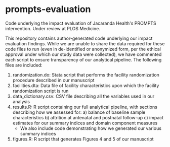 # prompts-evaluation
Code underlying the impact evaluation of Jacaranda Health's PROMPTS intervention. Under review at PLOS Medicine.

This repository contains author-generated code underlying our impact evaluation findings. While we are unable to share the data required for these code files to run (even in de-identified or anonymized form, per the ethical approval under which our study data were collected), we have commented each script to ensure transparency of our analytical pipeline. The following files are included:

1. randomization.do: Stata script that performs the facility randomization procedure described in our manuscript
2. facilities.dta: Data file of facility characteristics upon which the facility randomization script is run
3. data_dictionary.csv: CSV file describing all the variables used in our analysis
4. results.R: R script containing our full analytical pipeline, with sections describing how we assessed for:
   a) balance of baseline sample characteristics
   b) attrition at antenatal and postnatal follow-up
   c) impact estimates for our summary indices and domain component measures
      - We also include code demonstrating how we generated our various summary indices
5. figures.R: R script that generates Figures 4 and 5 of our manuscript

